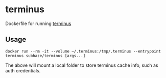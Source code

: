 # terminus

Dockerfile for running [terminus](https://pantheon.io/docs/terminus/)

## Usage

`docker run --rm -it --volume ~/.terminus:/tmp/.terminus --entrypoint terminus subhaze/terminus [args...]`

The above will mount a local folder to store terminus cache info, such as auth credentials.

